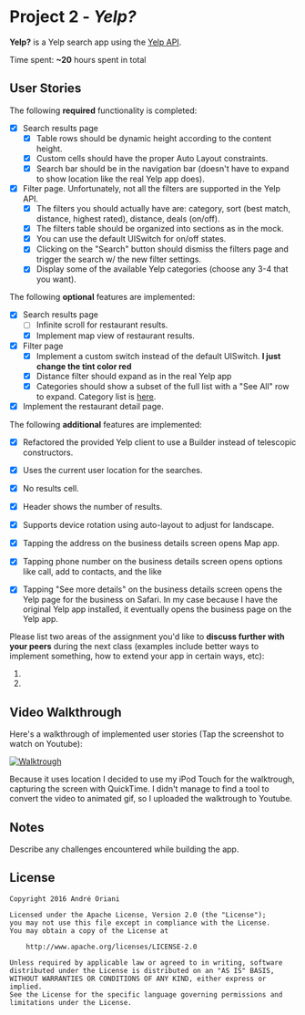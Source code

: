 # Project 2 - *Yelp?*

**Yelp?** is a Yelp search app using the [Yelp API](http://www.yelp.com/developers/documentation/v2/search_api).

Time spent: **~20** hours spent in total

## User Stories

The following **required** functionality is completed:

- [x] Search results page
   - [x] Table rows should be dynamic height according to the content height.
   - [x] Custom cells should have the proper Auto Layout constraints.
   - [x] Search bar should be in the navigation bar (doesn't have to expand to show location like the real Yelp app does).
- [x] Filter page. Unfortunately, not all the filters are supported in the Yelp API.
   - [x] The filters you should actually have are: category, sort (best match, distance, highest rated), distance, deals (on/off).
   - [x] The filters table should be organized into sections as in the mock.
   - [x] You can use the default UISwitch for on/off states.
   - [x] Clicking on the "Search" button should dismiss the filters page and trigger the search w/ the new filter settings.
   - [x] Display some of the available Yelp categories (choose any 3-4 that you want).

The following **optional** features are implemented:

- [x] Search results page
   - [ ] Infinite scroll for restaurant results.
   - [x] Implement map view of restaurant results.
- [x] Filter page
   - [x] Implement a custom switch instead of the default UISwitch. **I just change the tint color red**
   - [x] Distance filter should expand as in the real Yelp app
   - [x] Categories should show a subset of the full list with a "See All" row to expand. Category list is [here](http://www.yelp.com/developers/documentation/category_list).
- [x]  Implement the restaurant detail page.

The following **additional** features are implemented:

- [x] Refactored the provided Yelp client to use a Builder instead of telescopic constructors.
- [x] Uses the current user location for the searches.
- [x] No results cell.
- [x] Header shows the number of results.
- [x] Supports device rotation using auto-layout to adjust for landscape.
- [x] Tapping the address on the business details screen opens Map app.
- [x] Tapping phone number on the business details screen opens options like call, add to contacts, and the like
- [x] Tapping "See more details" on the business details screen opens the Yelp page for the business on Safari. In my case because I have the original Yelp app installed, it eventually opens the business page on the Yelp app. 


Please list two areas of the assignment you'd like to **discuss further with your peers** during the next class (examples include better ways to implement something, how to extend your app in certain ways, etc):

1.
2.

## Video Walkthrough

Here's a walkthrough of implemented user stories (Tap the screenshot to watch on Youtube):

[![Walktrough](http://img.youtube.com/vi/thKbapWvnmI/0.jpg)](https://youtu.be/thKbapWvnmI)

Because it uses location I decided to use my iPod Touch for the walktrough, capturing the screen with QuickTime. I didn't manage to find a tool
to convert the video to animated gif, so I uploaded the walktrough to Youtube.

## Notes

Describe any challenges encountered while building the app.

## License

    Copyright 2016 André Oriani

    Licensed under the Apache License, Version 2.0 (the "License");
    you may not use this file except in compliance with the License.
    You may obtain a copy of the License at

        http://www.apache.org/licenses/LICENSE-2.0

    Unless required by applicable law or agreed to in writing, software
    distributed under the License is distributed on an "AS IS" BASIS,
    WITHOUT WARRANTIES OR CONDITIONS OF ANY KIND, either express or implied.
    See the License for the specific language governing permissions and
    limitations under the License.

